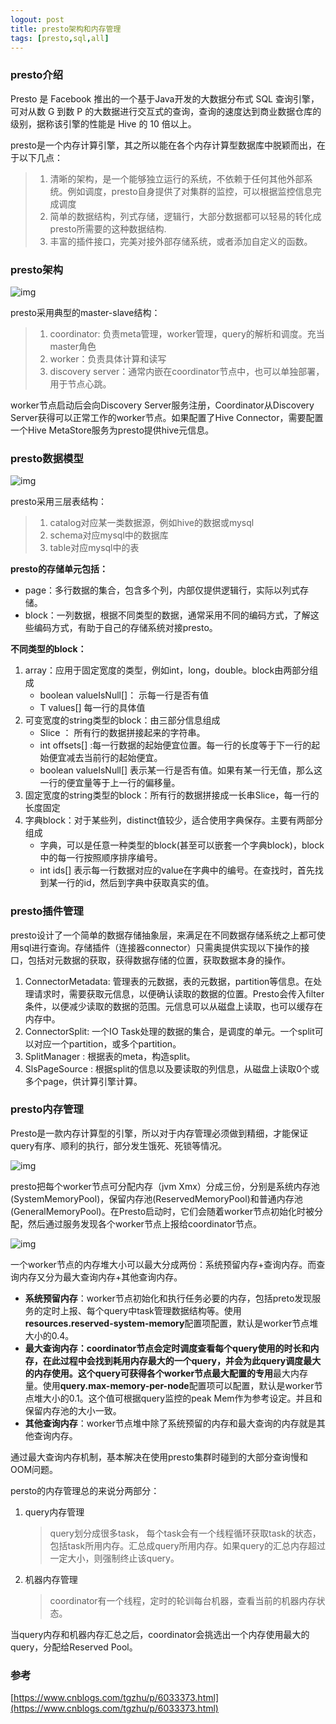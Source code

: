 ```yaml
---
logout: post
title: presto架构和内存管理
tags: [presto,sql,all]
---
```


### presto介绍

Presto 是 Facebook 推出的一个基于Java开发的大数据分布式 SQL 查询引擎，可对从数 G 到数 P 的大数据进行交互式的查询，查询的速度达到商业数据仓库的级别，据称该引擎的性能是 Hive 的 10 倍以上。

presto是一个内存计算引擎，其之所以能在各个内存计算型数据库中脱颖而出，在于以下几点：

> 1. 清晰的架构，是一个能够独立运行的系统，不依赖于任何其他外部系统。例如调度，presto自身提供了对集群的监控，可以根据监控信息完成调度
> 2. 简单的数据结构，列式存储，逻辑行，大部分数据都可以轻易的转化成presto所需要的这种数据结构.
> 3. 丰富的插件接口，完美对接外部存储系统，或者添加自定义的函数。

### presto架构

![img](http://dl2.iteye.com/upload/attachment/0093/8747/1f3503b7-b9cc-3e83-b637-81e12f94b46f.jpg)

presto采用典型的master-slave结构：

> 1. coordinator: 负责meta管理，worker管理，query的解析和调度。充当master角色
> 2. worker：负责具体计算和读写
> 3. discovery server：通常内嵌在coordinator节点中，也可以单独部署，用于节点心跳。

worker节点启动后会向Discovery Server服务注册，Coordinator从Discovery Server获得可以正常工作的worker节点。如果配置了Hive Connector，需要配置一个Hive MetaStore服务为presto提供hive元信息。

### presto数据模型

![img](https://pic2.zhimg.com/80/v2-262b162a434dfde2e79ecb9080521495_720w.jpg)

presto采用三层表结构：

> 1. catalog对应某一类数据源，例如hive的数据或mysql
> 2. schema对应mysql中的数据库
> 3. table对应mysql中的表

**presto的存储单元包括：**

- page：多行数据的集合，包含多个列，内部仅提供逻辑行，实际以列式存储。
- block：一列数据，根据不同类型的数据，通常采用不同的编码方式，了解这些编码方式，有助于自己的存储系统对接presto。

**不同类型的block：**

1. array：应用于固定宽度的类型，例如int，long，double。block由两部分组成
   - boolean valueIsNull[]： 示每一行是否有值
   - T values[] 每一行的具体值
2. 可变宽度的string类型的block：由三部分信息组成
   - Slice ： 所有行的数据拼接起来的字符串。
   - int offsets[] :每一行数据的起始便宜位置。每一行的长度等于下一行的起始便宜减去当前行的起始便宜。
   - boolean valueIsNull[] 表示某一行是否有值。如果有某一行无值，那么这一行的便宜量等于上一行的偏移量。
3. 固定宽度的string类型的block：所有行的数据拼接成一长串Slice，每一行的长度固定
4. 字典block：对于某些列，distinct值较少，适合使用字典保存。主要有两部分组成
   - 字典，可以是任意一种类型的block(甚至可以嵌套一个字典block)，block中的每一行按照顺序排序编号。
   - int ids[] 表示每一行数据对应的value在字典中的编号。在查找时，首先找到某一行的id，然后到字典中获取真实的值。

### presto插件管理

presto设计了一个简单的数据存储抽象层，来满足在不同数据存储系统之上都可使用sql进行查询。存储插件（连接器connector）只需奥提供实现以下操作的接口，包括对元数据的获取，获得数据存储的位置，获取数据本身的操作。

1. ConnectorMetadata: 管理表的元数据，表的元数据，partition等信息。在处理请求时，需要获取元信息，以便确认读取的数据的位置。Presto会传入filter条件，以便减少读取的数据的范围。元信息可以从磁盘上读取，也可以缓存在内存中。
2. ConnectorSplit: 一个IO Task处理的数据的集合，是调度的单元。一个split可以对应一个partition，或多个partition。
3. SplitManager : 根据表的meta，构造split。
4. SlsPageSource : 根据split的信息以及要读取的列信息，从磁盘上读取0个或多个page，供计算引擎计算。

### presto内存管理

Presto是一款内存计算型的引擎，所以对于内存管理必须做到精细，才能保证query有序、顺利的执行，部分发生饿死、死锁等情况。

![img](https://upload-images.jianshu.io/upload_images/16265195-6f72538bfc094af2.png)

presto把每个worker节点可分配内存（jvm Xmx）分成三份，分别是系统内存池(SystemMemoryPool)，保留内存池(ReservedMemoryPool)和普通内存池(GeneralMemoryPool)。在Presto启动时，它们会随着worker节点初始化时被分配，然后通过服务发现各个worker节点上报给coordinator节点。

![img](https://ask.qcloudimg.com/draft/282243/o8lepm0yem.png)

一个worker节点的内存堆大小可以最大分成两份：系统预留内存+查询内存。而查询内存又分为最大查询内存+其他查询内存。

- **系统预留内存**：worker节点初始化和执行任务必要的内存，包括preto发现服务的定时上报、每个query中task管理数据结构等。使用**resources.reserved-system-memory**配置项配置，默认是worker节点堆大小的0.4。
- **最大查询内存：**coordinator节点会定时调度查看每个query使用的时长和内存，在此过程中会找到耗用内存最大的一个query，并会为此query调度最大的内存使用。这个query可获得各个worker节点最大配置的**专用**最大内存量。使用**query.max-memory-per-node**配置项可以配置，默认是worker节点堆大小的0.1。这个值可根据query监控的peak Mem作为参考设定。并且和保留内存池的大小一致。
- **其他查询内存**：worker节点堆中除了系统预留的内存和最大查询的内存就是其他查询内存。

通过最大查询内存机制，基本解决在使用presto集群时碰到的大部分查询慢和OOM问题。

persto的内存管理总的来说分两部分：

1. query内存管理

   > query划分成很多task， 每个task会有一个线程循环获取task的状态，包括task所用内存。汇总成query所用内存。如果query的汇总内存超过一定大小，则强制终止该query。

2. 机器内存管理

   > coordinator有一个线程，定时的轮训每台机器，查看当前的机器内存状态。

当query内存和机器内存汇总之后，coordinator会挑选出一个内存使用最大的query，分配给Reserved Pool。

### 参考

[https://www.cnblogs.com/tgzhu/p/6033373.html](https://www.cnblogs.com/tgzhu/p/6033373.html)